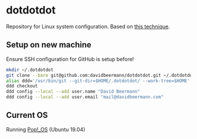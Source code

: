 # dotdotdot

Repository for Linux system configuration. Based on [this technique](https://developer.atlassian.com/blog/2016/02/best-way-to-store-dotfiles-git-bare-repo/).

## Setup on new machine

Ensure SSH configuration for GitHub is setup before!

```sh
mkdir ~/.dotdotdot
git clone --bare git@github.com:davidbeermann/dotdotdot.git ~/.dotdotdot
alias ddd='/usr/bin/git --git-dir=$HOME/.dotdotdot/ --work-tree=$HOME'
ddd checkout
ddd config --local --add user.name "David Beermann"
ddd config --local --add user.email "mail@davidbeermann.com"
```

## Current OS

Running [Pop!_OS](https://system76.com/pop) (Ubuntu 19.04)
